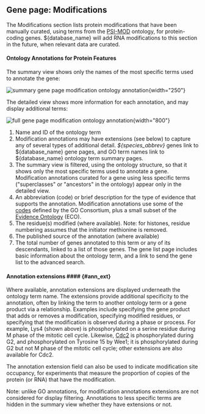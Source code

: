 ## Gene page: Modifications

The Modifications section lists protein modifications that have been
manually curated, using terms from the
[PSI-MOD](http://obofoundry.org/ontology/mod.html) ontology, for protein-coding
genes. ${database_name} will add RNA modifications to this section in the
future, when relevant data are curated.

#### Ontology Annotations for Protein Features ####

The summary view shows only the names of the most specific terms used to annotate the gene:

![summary gene page modification ontology annotation](assets/gene_page_modification_summary.png "Protein modifications"){width="250"}

The detailed view shows more information for each annotation, and may display additional terms:

![full gene page modification ontology annotation](assets/gene_page_modification_full.png "Protein modifications"){width="800"}

1.  Name and ID of the ontology term
2.  Modification annotations may have extensions (see below) to capture
    any of several types of additional detail. *${species_abbrev}* genes link to
    ${database_name} gene pages, and GO term names link to ${database_name} ontology term
    summary pages.
3.  The summary view is filtered, using the ontology structure, so
    that it shows only the most specific terms used to annotate a
    gene. Modification annotations curated for a gene using less
    specific terms ("superclasses" or "ancestors" in the ontology)
    appear only in the detailed view.
4.  An abbreviation (code) or brief description for the type of
    evidence that supports the annotation. Modification annotations
    use some of the
    [codes](http://geneontology.org/docs/guide-go-evidence-codes/)
    defined by the GO Consortium, plus a small subset of the 
    [Evidence Ontology](http://www.evidenceontology.org/) (ECO).
5.  The residue(s) modified (where available). Note: for histones,
    residue numbering assumes that the initiator methionine is
    removed.
6.  The published source of the annotation (where available)
7.  The total number of genes annotated to this term or any of its
    descendants, linked to a list of those genes. The gene list page
    includes basic information about the ontology term, and a link to
    send the gene list to the advanced search.

#### Annotation extensions #### {#ann_ext}

Where available, annotation extensions are displayed underneath the
ontology term name. The extensions provide additional specificity to
the annotation, often by linking the term to another ontology term or
a gene product via a relationship. Examples include specifying the
gene product that adds or removes a modification, specifying modified
residues, or specifying that the modification is observed during a
phase or process.  For example, Lys4 (shown above) is phosphorylated
on a serine residue during M phase of the mitotic cell
cycle. Likewise, [Cdc2](/gene/SPBC11B10.09) is phosphorylated during
G2, and phosphorylated on Tyrosine 15 by Wee1; it is phosphorylated
during G2 but not M phase of the mitotic cell cycle; other extensions
are also available for Cdc2.

The annotation extension field can also be used to indicate modification
site occupancy, for experiments that measure the proportion of copies of
the protein (or RNA) that have the modification.

Note: unlike GO annotations, for modification annotations extensions
are not considered for display filtering. Annotations to less specific
terms are hidden in the summary view whether they have extensions or
not.